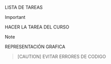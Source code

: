   LISTA DE TAREAS
>[!IMPORTANT]
>HACER LA TAREA DEL CURSO

>[!NOTE]
>REPRESENTACIÓN GRAFICA

>[CAUTION]
>EVITAR ERRORES DE CODIGO
